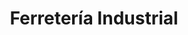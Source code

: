 ---
title: "Ferretería Industrial"
url: /ciudad-autonoma-de-buenos-aires/ferreteria-industrial/
shop: Eisenwaren
---